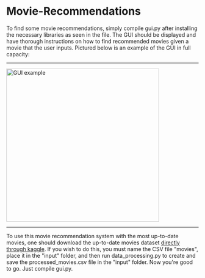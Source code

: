# Movie-Recommendations

To find some movie recommendations, simply compile gui.py after installing the necessary libraries as seen in the file. The GUI should be displayed and have thorough instructions on how to find recommended movies given a movie that the user inputs. Pictured below is an example of the GUI in full capacity:
<hr>
<img src="https://user-images.githubusercontent.com/100593235/205692854-140618a2-6666-4de6-be75-763f2b0141ab.png" alt="GUI example" width="400"/>
<hr>

To use this movie recommendation system with the most up-to-date movies, one should download the up-to-date movies dataset [directly through kaggle](https://www.kaggle.com/datasets/akshaypawar7/millions-of-movies). If you wish to do this, you must name the CSV file "movies", place it in the "input" folder, and then run data_processing.py to create and save the processed_movies.csv file in the "input" folder. Now you're good to go. Just compile gui.py.
